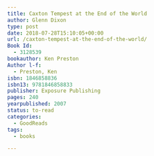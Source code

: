 ```yaml
---
title: Caxton Tempest at the End of the World
author: Glenn Dixon
type: post
date: 2018-07-28T15:10:05+00:00
url: /caxton-tempest-at-the-end-of-the-world/
Book Id:
  - 3128539
bookauthor: Ken Preston
Author l-f:
  - Preston, Ken
isbn: 1846858836
isbn13: 9781846858833
publisher: Exposure Publishing
pages: 240
yearpublished: 2007
status: to-read
categories:
  - GoodReads
tags:
  - books

---
```

